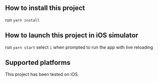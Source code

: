 ## How to install this project
run `yarn install`

## How to launch this project in iOS simulator
run `yarn start`
select `i` when prompted to run the app with live reloading

## Supported platforms
This project has been tested on iOS.
